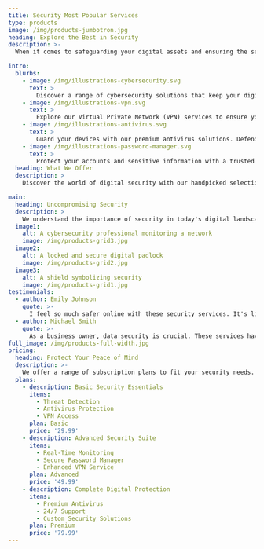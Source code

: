 ```yaml
---
title: Security Most Popular Services
type: products
image: /img/products-jumbotron.jpg
heading: Explore the Best in Security
description: >-
  When it comes to safeguarding your digital assets and ensuring the security of your online presence, you need the best in the business. Our collection of security services is carefully curated to provide top-tier protection for your organization, data, and peace of mind.

intro:
  blurbs:
    - image: /img/illustrations-cybersecurity.svg
      text: >
        Discover a range of cybersecurity solutions that keep your digital fortress secure. From threat detection to real-time monitoring, we've got you covered.
    - image: /img/illustrations-vpn.svg
      text: >
        Explore our Virtual Private Network (VPN) services to ensure your communications are encrypted and your online activities remain private and secure.
    - image: /img/illustrations-antivirus.svg
      text: >
        Guard your devices with our premium antivirus solutions. Defend against malware, viruses, and other cyber threats with the latest in security technology.
    - image: /img/illustrations-password-manager.svg
      text: >
        Protect your accounts and sensitive information with a trusted password manager. Say goodbye to weak passwords and hello to robust security.
  heading: What We Offer
  description: >
    Discover the world of digital security with our handpicked selection of services. Your online safety is our priority.

main:
  heading: Uncompromising Security
  description: >
    We understand the importance of security in today's digital landscape. Our services are designed to provide the highest level of protection, ensuring that your data, identity, and online presence are safe from threats.
  image1:
    alt: A cybersecurity professional monitoring a network
    image: /img/products-grid3.jpg
  image2:
    alt: A locked and secure digital padlock
    image: /img/products-grid2.jpg
  image3:
    alt: A shield symbolizing security
    image: /img/products-grid1.jpg
testimonials:
  - author: Emily Johnson
    quote: >-
      I feel so much safer online with these security services. It's like having a digital fortress protecting me at all times.
  - author: Michael Smith
    quote: >-
      As a business owner, data security is crucial. These services have made sure our sensitive information remains confidential and secure.
full_image: /img/products-full-width.jpg
pricing:
  heading: Protect Your Peace of Mind
  description: >-
    We offer a range of subscription plans to fit your security needs. Choose the one that suits you best and stay protected in an increasingly digital world.
  plans:
    - description: Basic Security Essentials
      items:
        - Threat Detection
        - Antivirus Protection
        - VPN Access
      plan: Basic
      price: '29.99'
    - description: Advanced Security Suite
      items:
        - Real-Time Monitoring
        - Secure Password Manager
        - Enhanced VPN Service
      plan: Advanced
      price: '49.99'
    - description: Complete Digital Protection
      items:
        - Premium Antivirus
        - 24/7 Support
        - Custom Security Solutions
      plan: Premium
      price: '79.99'
---
```

